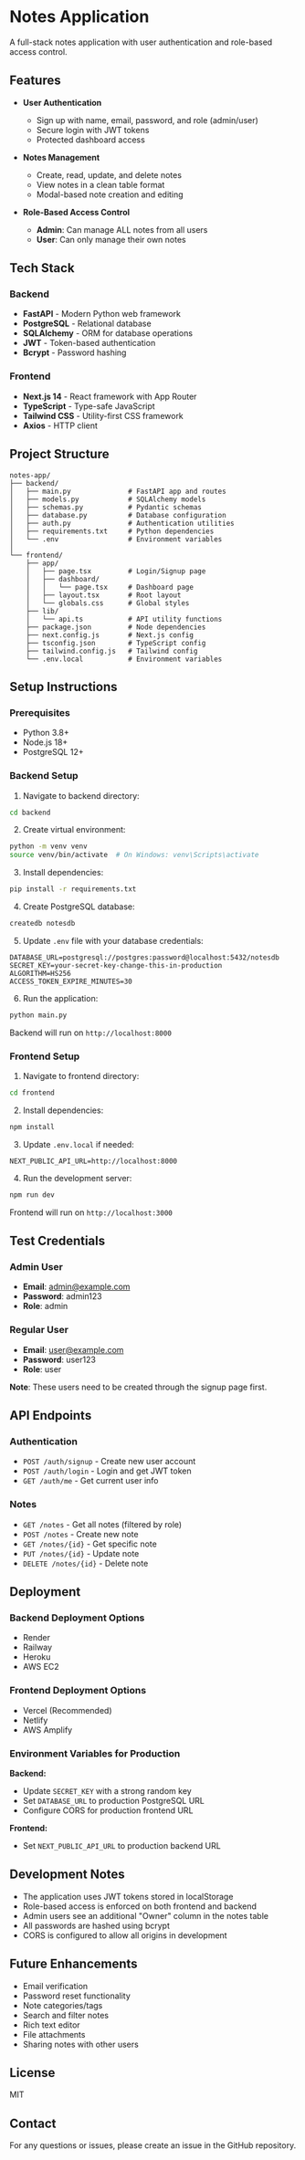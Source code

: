 # Notes Application

A full-stack notes application with user authentication and role-based access control.

## Features

- **User Authentication**
  - Sign up with name, email, password, and role (admin/user)
  - Secure login with JWT tokens
  - Protected dashboard access

- **Notes Management**
  - Create, read, update, and delete notes
  - View notes in a clean table format
  - Modal-based note creation and editing

- **Role-Based Access Control**
  - **Admin**: Can manage ALL notes from all users
  - **User**: Can only manage their own notes

## Tech Stack

### Backend
- **FastAPI** - Modern Python web framework
- **PostgreSQL** - Relational database
- **SQLAlchemy** - ORM for database operations
- **JWT** - Token-based authentication
- **Bcrypt** - Password hashing

### Frontend
- **Next.js 14** - React framework with App Router
- **TypeScript** - Type-safe JavaScript
- **Tailwind CSS** - Utility-first CSS framework
- **Axios** - HTTP client

## Project Structure

```
notes-app/
├── backend/
│   ├── main.py              # FastAPI app and routes
│   ├── models.py            # SQLAlchemy models
│   ├── schemas.py           # Pydantic schemas
│   ├── database.py          # Database configuration
│   ├── auth.py              # Authentication utilities
│   ├── requirements.txt     # Python dependencies
│   └── .env                 # Environment variables
│
└── frontend/
    ├── app/
    │   ├── page.tsx         # Login/Signup page
    │   ├── dashboard/
    │   │   └── page.tsx     # Dashboard page
    │   ├── layout.tsx       # Root layout
    │   └── globals.css      # Global styles
    ├── lib/
    │   └── api.ts           # API utility functions
    ├── package.json         # Node dependencies
    ├── next.config.js       # Next.js config
    ├── tsconfig.json        # TypeScript config
    ├── tailwind.config.js   # Tailwind config
    └── .env.local           # Environment variables
```

## Setup Instructions

### Prerequisites
- Python 3.8+
- Node.js 18+
- PostgreSQL 12+

### Backend Setup

1. Navigate to backend directory:
```bash
cd backend
```

2. Create virtual environment:
```bash
python -m venv venv
source venv/bin/activate  # On Windows: venv\Scripts\activate
```

3. Install dependencies:
```bash
pip install -r requirements.txt
```

4. Create PostgreSQL database:
```bash
createdb notesdb
```

5. Update `.env` file with your database credentials:
```
DATABASE_URL=postgresql://postgres:password@localhost:5432/notesdb
SECRET_KEY=your-secret-key-change-this-in-production
ALGORITHM=HS256
ACCESS_TOKEN_EXPIRE_MINUTES=30
```

6. Run the application:
```bash
python main.py
```

Backend will run on `http://localhost:8000`

### Frontend Setup

1. Navigate to frontend directory:
```bash
cd frontend
```

2. Install dependencies:
```bash
npm install
```

3. Update `.env.local` if needed:
```
NEXT_PUBLIC_API_URL=http://localhost:8000
```

4. Run the development server:
```bash
npm run dev
```

Frontend will run on `http://localhost:3000`

## Test Credentials

### Admin User
- **Email**: admin@example.com
- **Password**: admin123
- **Role**: admin

### Regular User
- **Email**: user@example.com
- **Password**: user123
- **Role**: user

**Note**: These users need to be created through the signup page first.

## API Endpoints

### Authentication
- `POST /auth/signup` - Create new user account
- `POST /auth/login` - Login and get JWT token
- `GET /auth/me` - Get current user info

### Notes
- `GET /notes` - Get all notes (filtered by role)
- `POST /notes` - Create new note
- `GET /notes/{id}` - Get specific note
- `PUT /notes/{id}` - Update note
- `DELETE /notes/{id}` - Delete note

## Deployment

### Backend Deployment Options
- Render
- Railway
- Heroku
- AWS EC2

### Frontend Deployment Options
- Vercel (Recommended)
- Netlify
- AWS Amplify

### Environment Variables for Production

**Backend:**
- Update `SECRET_KEY` with a strong random key
- Set `DATABASE_URL` to production PostgreSQL URL
- Configure CORS for production frontend URL

**Frontend:**
- Set `NEXT_PUBLIC_API_URL` to production backend URL

## Development Notes

- The application uses JWT tokens stored in localStorage
- Role-based access is enforced on both frontend and backend
- Admin users see an additional "Owner" column in the notes table
- All passwords are hashed using bcrypt
- CORS is configured to allow all origins in development

## Future Enhancements

- Email verification
- Password reset functionality
- Note categories/tags
- Search and filter notes
- Rich text editor
- File attachments
- Sharing notes with other users

## License

MIT

## Contact

For any questions or issues, please create an issue in the GitHub repository.
